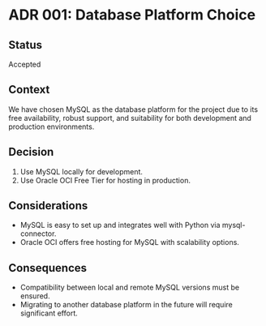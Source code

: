# ADR 001: Database Platform Choice

## Status
Accepted

## Context
We have chosen MySQL as the database platform for the project due to its free availability, robust support, and suitability for both development and production environments.

## Decision
1. Use MySQL locally for development.
2. Use Oracle OCI Free Tier for hosting in production.

## Considerations
- MySQL is easy to set up and integrates well with Python via mysql-connector.
- Oracle OCI offers free hosting for MySQL with scalability options.

## Consequences
- Compatibility between local and remote MySQL versions must be ensured.
- Migrating to another database platform in the future will require significant effort.

